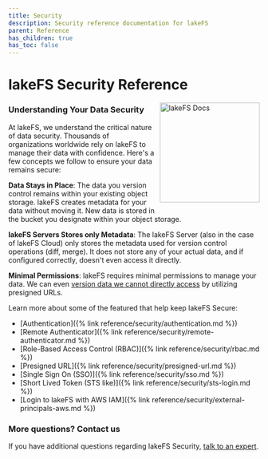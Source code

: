 ```yaml
---
title: Security
description: Security reference documentation for lakeFS
parent: Reference
has_children: true
has_toc: false
---
```


# lakeFS Security Reference

<img src="/assets/img/docs_logo.png" alt="lakeFS Docs" width=200 style="float: right; margin: 0 0 10px 10px;"/>

### Understanding Your Data Security ###

At lakeFS, we understand the critical nature of data security. Thousands of organizations worldwide rely on lakeFS to manage their data with confidence. Here's a few concepts we follow to ensure your data remains secure:

**Data Stays in Place**: The data you version control remains within your existing object storage. lakeFS creates metadata for your data without moving it. New data is stored in the bucket you designate within your object storage.

**lakeFS Servers Stores only Metadata**: The lakeFS Server (also in the case of lakeFS Cloud) only stores the metadata used for version control operations (diff, merge). It does not store any of your actual data, and if configured correctly, doesn't even access it directly.

**Minimal Permissions**: lakeFS requires minimal permissions to manage your data. We can even [version data we cannot directly access](https://lakefs.io/blog/pre-signed-urls/) by utilizing presigned URLs.

Learn more about some of the featured that help keep lakeFS Secure:

- [Authentication]({% link reference/security/authentication.md %})
- [Remote Authenticator]({% link reference/security/remote-authenticator.md %})
- [Role-Based Access Control (RBAC)]({% link reference/security/rbac.md %})
- [Presigned URL]({% link reference/security/presigned-url.md %})
- [Single Sign On (SSO)]({% link reference/security/sso.md %})
- [Short Lived Token (STS like)]({% link reference/security/sts-login.md %})
- [Login to lakeFS with AWS IAM]({% link reference/security/external-principals-aws.md %})

### More questions? Contact us ###
If you have additional questions regarding lakeFS Security, [talk to an expert](https://meetings.hubspot.com/iddo-avneri/lakefs-security-questions).